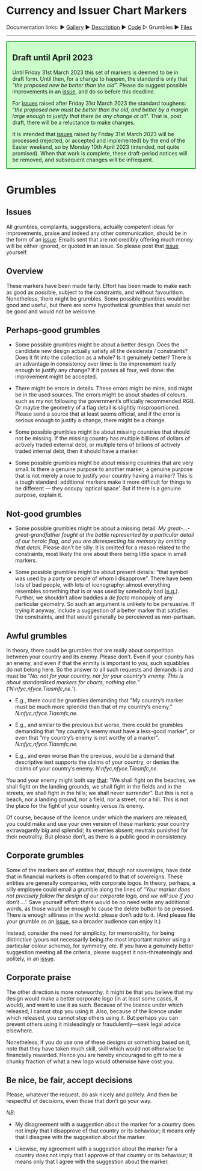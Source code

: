 # <a name="top">Currency and Issuer Chart Markers</a> #

Documentation links: 
&#9654;&#xFE0E;&nbsp;[Gallery](ChartMarkers_Gallery.md)
&#9654;&#xFE0E;&nbsp;[Description](ChartMarkers_Description.md)
&#9654;&#xFE0E;&nbsp;[Code](ChartMarkers_Code.md)
&#9655;&#xFE0E;&nbsp;Grumbles
&#9654;&#xFE0E;&nbsp;[Files](ChartMarkers_Files.md)

--- 

<div style="background-color: #CCFFCC;  border: 2px solid #009900;  padding-left: 1em;  padding-right: 1em;">

## <a name="draft"></a>Draft until April 2023 ##

Until Friday 31st March 2023 this set of markers is deemed to be in draft form. 
Until then, for a change to happen, the standard is only that &ldquo;*the proposed new be better than the old*&rdquo;. 
Please do suggest possible improvements in an [issue](https://github.com/jdaw1/chart_markers/issues/), and do so before this deadline.

For [issues](https://github.com/jdaw1/chart_markers/issues) raised after Friday 31st March 2023 the standard toughens: &ldquo;*the proposed new must be better than the old, and better by a margin large enough to justify that there be any change at all*&rdquo;. 
That is, post draft, there will be a reluctance to make changes.

It is intended that [issues](https://github.com/jdaw1/chart_markers/issues) raised by Friday 31st March 2023 will be processed (rejected, or accepted and implemented) by the end of the Easter weekend, so by Monday 10th April 2023 (intended, not quite promised). 
When that work is complete, these draft-period notices will be removed, and subsequent changes will be infrequent.

</div>

# Grumbles #

## <a name="issues"></a>Issues ##

All grumbles, complaints, suggestions, actually competent ideas for improvements, praise and indeed any other communication, should be in the form of an [issue](https://github.com/jdaw1/chart_markers/issues). 
Emails sent that are not credibly offering much money will be either ignored, or quoted in an issue. 
So please post that [issue](https://github.com/jdaw1/chart_markers/issues) yourself.


## <a name="overview"></a>Overview ##

These markers have been made fairly. 
Effort has been made to make each as good as possible, subject to the constraints, and without favouritism. 
Nonetheless, there might be grumbles. 
Some possible grumbles would be good and useful, but there are some hypothetical grumbles that would not be good and would not be welcome.


## <a name="perhaps_good"></a>Perhaps-good grumbles ##

* <a name="better_design"></a>Some possible grumbles might be about a better design. 
Does the candidate new design actually satisfy all the desiderata / constraints? 
Does it fit into the collection as a whole? 
Is it genuinely better? 
There is an advantage in consistency over time: is the improvement really enough to justify any change? 
If it passes all four, well done: the improvement might be accepted.

* <a name="error_detail"></a>There might be errors in details.
These errors might be mine, and might be in the used sources.
The errors might be about shades of colours, such as my not following the government&rsquo;s officially recommended RGB.
Or maybe the geometry of a flag detail is slightly misproportioned.
Please send a source that at least seems official, and if the error is serious enough to justify a change, there might be a change.

* <a name="missing_big"></a>Some possible grumbles might be about missing countries that should not be missing.
If the missing country has multiple billions of dollars of actively traded external debt, or multiple tens of billions of actively traded internal debt, then it should have a marker.

* <a name="missing_small"></a>Some possible grumbles might be about missing countries that are very small. 
Is there a genuine purpose to another marker, a genuine purpose that is not merely a ruse to justify your country having a marker? 
This is a tough standard: additional markers make it more difficult for things to be different &mdash; they occupy &lsquo;optical space&rsquo;. 
But if there is a genuine purpose, explain it.


## <a name="not_good"></a>Not-good grumbles ##

* <a name="missing_detail"></a>Some possible grumbles might be about a missing detail: *My great-&hellip;-great-grandfather fought at the battle represented by a particular detail of our heroic flag, and you are disrespecting his memory by omitting that detail.* 
Please don&rsquo;t be silly. 
It is omitted for a reason related to the constraints, most likely the one about there being little space in small markers.

* <a name="present_detail"></a>Some possible grumbles might be about present details: &ldquo;that symbol was used by a party or people of whom I disapprove&rdquo;. 
There have been lots of bad people, with lots of iconography: almost everything resembles something that is or was used by somebody bad ([e.g.](https://www.chicagotribune.com/news/ct-xpm-2007-08-19-0708180225-story.html)). 
Further, we shouldn&rsquo;t allow baddies a *de facto* monopoly of any particular geometry. 
So such an argument is unlikely to be persuasive. 
If trying it anyway, include a suggestion of a better marker that satisfies the constraints, and that would generally be perceieved as non-partisan.


## <a name="awful_grumbles"></a>Awful grumbles ##

<a name="NnfycnfyceTiasmfcnm"></a>In theory, there could be grumbles that are really about competition between your country and its enemy. 
Please don&rsquo;t. 
Even if your country has an enemy, and even if that the enmity is important to you, such squabbles do not belong here. 
So the answer to all such requests and demands is and must be &ldquo;*No: not for your country, nor for your country&rsquo;s enemy. This is about standardised markers for charts, nothing else.*&rdquo; (&lsquo;*N:nfyc,nfyce.Tiasmfc,ne.*&rsquo;).

* <a name="awful_more_splendid"></a>E.g., there could be grumbles demanding that &ldquo;My country&rsquo;s marker must be much more splendid than that of my country&rsquo;s enemy.&rdquo; *N:nfyc,nfyce.Tiasmfc,ne.*

* <a name="awful_worse"></a>E.g., and similar to the previous but worse, there could be grumbles demanding that &ldquo;my country&rsquo;s enemy must have a less-good marker&rdquo;, or even that &ldquo;my country&rsquo;s enemy is not worthy of a marker&rdquo;. *N:nfyc,nfyce.Tiasmfc,ne.*

* <a name="awful_text"></a>E.g., and even worse than the previous, would be a demand that descriptive text supports the claims of your country, or denies the claims of your country&rsquo;s enemy. *N:nfyc,nfyce.Tiasmfc,ne.*

<a name="awful_not_here"></a>You and your enemy might both say [that](http://api.parliament.uk/historic-hansard/commons/1940/jun/04/war-situation#column_796): &ldquo;We shall fight on the beaches, we shall fight on the landing grounds, we shall fight in the fields and in the streets, we shall fight in the hills; we shall never surrender&rdquo;. 
But this is not a beach, nor a landing ground, nor a field, nor a street, nor a hill. 
This is not the place for the fight of your country versus its enemy.

<a name="awful_inconsistent"></a>Of course, because of the licence under which the markers are released, you could make and use your own version of these markers: your country extravagantly big and splendid; its enemies absent; neutrals punished for their neutrality. 
But please don&rsquo;t, as there is a public good in consistency.


## <a name="corporate_grumbles"></a>Corporate grumbles ##

Some of the markers are of entities that, though not sovereigns, have debt that in financial markets is often compared to that of sovereigns. 
These entities are generally companies, with corporate logos. 
In theory, perhaps, a silly employee could email a grumble along the lines of &ldquo;*Your marker does not precisely follow the design of our corporate logo, and we will sue if you don&rsquo;t&nbsp;&hellip;*&rsquo;. 
Save yourself effort: there would be no need write any additional words, as those would be enough to cause the delete button to be pressed. 
There is enough silliness in the world: please don&rsquo;t add to it. 
(And please file your grumble as an [issue](https://github.com/jdaw1/chart_markers/issues), so a broader audience can enjoy it.)

Instead, consider the need for simplicity, for memorability, for being distinctive (yours not necessarily being the most important marker using a particular colour scheme), for symmetry, etc. 
If you have a genuinely better suggestion meeting all the criteria, please suggest it non-threateningly and politely, in an [issue](https://github.com/jdaw1/chart_markers/issues).


## <a name="corporate_praise"></a>Corporate praise ##

The other direction is more noteworthy. 
It might be that you believe that my design would make a better corporate logo (in at least some cases, it would), and want to use it as such. 
Because of the licence under which released, I cannot stop you using it. 
Also, because of the licence under which released, you cannot stop others using it. 
But perhaps you can prevent others using it misleadingly or fraudulently&mdash;seek legal advice elsewhere.

Nonetheless, if you do use one of these designs or something based on it, note that they have taken much skill, skill which would not otherwise be financially rewarded. 
Hence you are hereby encouraged to gift to me a chunky fraction of what a new logo would otherwise have cost you.



## <a name="be_nice"></a>Be nice, be fair, accept decisions ##

Please, whatever the request, do ask nicely and politely. 
And then be respectful of decisions, even those that don&rsquo;t go your way.

<a name="NB"></a>*NB*:

* <a name="disagreement"></a>My disagreement with a suggestion about the marker for a country does not imply that I disapprove of that country or its behaviour; it means only that I disagree with the suggestion about the marker.

* <a name="agreement"></a>Likewise, my agreement with a suggestion about the marker for a country does not imply that I approve of that country or its behaviour; it means only that I agree with the suggestion about the marker.
